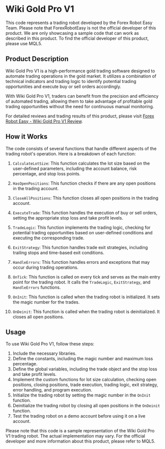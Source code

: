# Wiki Gold Pro V1

This code represents a trading robot developed by the Forex Robot Easy Team. Please note that ForexRobotEasy is not the official developer of this product. We are only showcasing a sample code that can work as described in this product. To find the official developer of this product, please use MQL5.

## Product Description

Wiki Gold Pro V1 is a high-performance gold trading software designed to automate trading operations in the gold market. It utilizes a combination of technical indicators and trading logic to identify potential trading opportunities and execute buy or sell orders accordingly.

With Wiki Gold Pro V1, traders can benefit from the precision and efficiency of automated trading, allowing them to take advantage of profitable gold trading opportunities without the need for continuous manual monitoring.

For detailed reviews and trading results of this product, please visit [Forex Robot Easy - Wiki Gold Pro V1 Review](https://forexroboteasy.com/forex-robot-review/wiki-gold-pro-v1-review-high-performance-gold-trading-software/).

## How it Works

The code consists of several functions that handle different aspects of the trading robot's operation. Here is a breakdown of each function:

1. `CalculateLotSize`: This function calculates the lot size based on the user-defined parameters, including the account balance, risk percentage, and stop loss points.

2. `HasOpenPositions`: This function checks if there are any open positions in the trading account.

3. `CloseAllPositions`: This function closes all open positions in the trading account.

4. `ExecuteTrade`: This function handles the execution of buy or sell orders, setting the appropriate stop loss and take profit levels.

5. `TradeLogic`: This function implements the trading logic, checking for potential trading opportunities based on user-defined conditions and executing the corresponding trade.

6. `ExitStrategy`: This function handles trade exit strategies, including trailing stops and time-based exit conditions.

7. `HandleErrors`: This function handles errors and exceptions that may occur during trading operations.

8. `OnTick`: This function is called on every tick and serves as the main entry point for the trading robot. It calls the `TradeLogic`, `ExitStrategy`, and `HandleErrors` functions.

9. `OnInit`: This function is called when the trading robot is initialized. It sets the magic number for the trades.

10. `OnDeinit`: This function is called when the trading robot is deinitialized. It closes all open positions.

## Usage

To use Wiki Gold Pro V1, follow these steps:

1. Include the necessary libraries.
2. Define the constants, including the magic number and maximum loss percentage.
3. Define the global variables, including the trade object and the stop loss and take profit levels.
4. Implement the custom functions for lot size calculation, checking open positions, closing positions, trade execution, trading logic, exit strategy, error handling, and program execution.
5. Initialize the trading robot by setting the magic number in the `OnInit` function.
6. Deinitialize the trading robot by closing all open positions in the `OnDeinit` function.
7. Test the trading robot on a demo account before using it on a live account.

Please note that this code is a sample representation of the Wiki Gold Pro V1 trading robot. The actual implementation may vary. For the official developer and more information about this product, please refer to MQL5.
